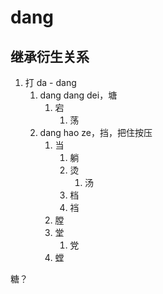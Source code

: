 # dang

## 继承衍生关系

1. 打 da - dang
   1. dang dang dei，塘
      1. 宕
         1. 荡
   2. dang hao ze，挡，把住按压
      1. 当
         1. 躺
         2. 烫
            1. 汤  
         3. 档
         4. 裆
      2. 膛
      3. 堂
         1. 党
      4. 螳

糖？







